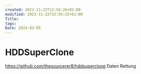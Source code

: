 ```yaml
---
created: 2023-11-22T12:54:26+01:00
modified: 2023-11-22T12:55:25+01:00
Title: 
tags: 
Date: 2024-03-05
---
```


# 
# HDDSuperClone

https://github.com/thesourcerer8/hddsuperclone
Daten Rettung
